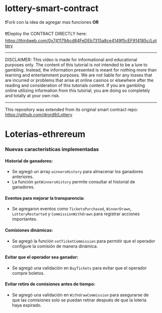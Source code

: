 # lottery-smart-contract

❗Fork con la idea de agregar mas funciones
**OR**

❗❗Deploy the CONTRACT DIRECTLY here: https://thirdweb.com/0x741179Acd84FeDEb7315a8ce4149f5cEF914185c/Lottery


--------

DISCLAIMER: This video is made for informational and educational purposes only. The content of this tutorial is not intended to be a lure to gambling. Instead, the information presented is meant for nothing more than learning and entertainment purposes. We are not liable for any losses that are incurred or problems that arise at online casinos or elsewhere after the reading and consideration of this tutorials content. If you are gambling online utilizing information from this tutorial, you are doing so completely and totally at your own risk.

---------

This repository was extended from its original smart contract repo: https://github.com/drord9/Lottery
# Loterias-ethrereum
### Nuevas características implementadas

#### Historial de ganadores:
- Se agregó un array `winnersHistory` para almacenar los ganadores anteriores.
- La función `getWinnersHistory` permite consultar el historial de ganadores.

#### Eventos para mejorar la transparencia:
- Se agregaron eventos como `TicketsPurchased`, `WinnerDrawn`, `LotteryRestarted` y `CommissionWithdrawn` para registrar acciones importantes.

#### Comisiones dinámicas:
- Se agregó la función `setTicketCommission` para permitir que el operador configure la comisión de manera dinámica.

#### Evitar que el operador sea ganador:
- Se agregó una validación en `BuyTickets` para evitar que el operador compre boletos.

#### Evitar retiro de comisiones antes de tiempo:
- Se agregó una validación en `WithdrawCommission` para asegurarse de que las comisiones solo se puedan retirar después de que la lotería haya expirado.
